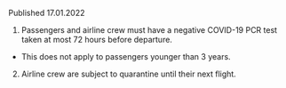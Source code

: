 Published 17.01.2022
1. Passengers and airline crew must have a negative COVID-19 PCR test taken at most 72 hours before departure.
- This does not apply to passengers younger than 3 years.
2. Airline crew are subject to quarantine until their next flight.